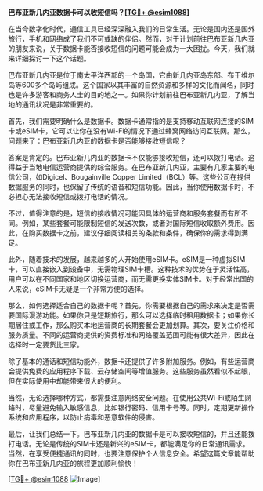 **巴布亚新几内亚数据卡可以收短信吗？[[TG💪+ @esim1088](https://t.me/s/esim1088)]**

在当今数字化时代，通信工具已经深深融入我们的日常生活。无论是国内还是国外旅行，手机和网络成了我们不可或缺的伴侣。然而，对于计划前往巴布亚新几内亚的朋友来说，关于数据卡能否接收短信的问题可能会成为一大困扰。今天，我们就来详细探讨一下这个话题。

巴布亚新几内亚是位于南太平洋西部的一个岛国，它由新几内亚岛东部、布干维尔岛等600多个岛屿组成。这个国家以其丰富的自然资源和多样的文化而闻名，同时也是许多游客和商务人士的目的地之一。如果你计划前往巴布亚新几内亚，了解当地的通讯状况是非常重要的。

首先，我们需要明确什么是数据卡。数据卡通常指的是支持移动互联网连接的SIM卡或eSIM卡，它可以让你在没有Wi-Fi的情况下通过蜂窝网络访问互联网。那么，问题来了：巴布亚新几内亚的数据卡是否能够接收短信呢？

答案是肯定的。巴布亚新几内亚的数据卡不仅能够接收短信，还可以拨打电话。这得益于当地电信运营商提供的综合服务。在巴布亚新几内亚，主要有几家主要的电信公司，如Digicel、Bougainville Copper Limited（BCL）等。这些公司在提供数据服务的同时，也保留了传统的语音和短信功能。因此，当你使用数据卡时，不必担心无法接收短信或拨打电话的情况。

不过，值得注意的是，短信的接收情况可能因具体的运营商和服务套餐而有所不同。例如，某些套餐可能限制短信的发送次数，或者对国际短信收取额外费用。因此，在购买数据卡之前，建议仔细阅读相关的条款和条件，确保你的需求得到满足。

此外，随着技术的发展，越来越多的人开始使用eSIM卡。eSIM是一种虚拟SIM卡，可以直接嵌入到设备中，无需物理SIM卡槽。这种技术的优势在于灵活性高，用户可以在不同国家和地区切换运营商，而无需更换实体SIM卡。对于经常出国的人来说，eSIM卡无疑是一个非常方便的选择。

那么，如何选择适合自己的数据卡呢？首先，你需要根据自己的需求来决定是否需要国际漫游功能。如果你只是短期旅行，那么可以选择临时租用数据卡；如果你长期居住或工作，那么购买本地运营商的长期套餐会更加划算。其次，要关注价格和服务质量。不同的运营商提供的资费标准和网络覆盖范围可能有很大差异，因此在选择时一定要货比三家。

除了基本的通话和短信功能外，数据卡还提供了许多附加服务。例如，有些运营商会提供免费的应用程序下载、云存储空间等增值服务。这些服务虽然看似不起眼，但在实际使用中却能带来很大的便利。

当然，无论选择哪种方式，都需要注意网络安全问题。在使用公共Wi-Fi或陌生网络时，尽量避免输入敏感信息，比如银行密码、信用卡号等。同时，定期更新操作系统和应用程序，以防止病毒和恶意软件的侵害。

最后，让我们总结一下。巴布亚新几内亚的数据卡是可以接收短信的，并且还能拨打电话。无论是传统的SIM卡还是新兴的eSIM卡，都能满足你的日常通讯需求。当然，在享受便捷通讯的同时，也要注意保护个人信息安全。希望这篇文章能帮助你在巴布亚新几内亚的旅程更加顺利愉快！

[[TG💪+ @esim1088](https://t.me/s/esim1088) ![Image](https://i.postimg.cc/4NQfJmqS/Snipaste-2025-05-13-00-14-12.png)]
